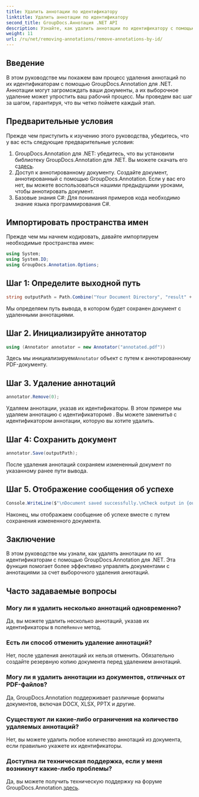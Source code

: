 ```yaml
---
title: Удалить аннотации по идентификатору
linktitle: Удалить аннотации по идентификатору
second_title: GroupDocs.Аннотация .NET API
description: Узнайте, как удалить аннотации по идентификатору с помощью GroupDocs.Annotation для .NET. Эффективно оптимизируйте документооборот.
weight: 11
url: /ru/net/removing-annotations/remove-annotations-by-id/
---
```

## Введение
В этом руководстве мы покажем вам процесс удаления аннотаций по их идентификаторам с помощью GroupDocs.Annotation для .NET. Аннотации могут загромождать ваши документы, а их выборочное удаление может упростить ваш рабочий процесс. Мы проведем вас шаг за шагом, гарантируя, что вы четко поймете каждый этап.
## Предварительные условия
Прежде чем приступить к изучению этого руководства, убедитесь, что у вас есть следующие предварительные условия:
1.  GroupDocs.Annotation для .NET: убедитесь, что вы установили библиотеку GroupDocs.Annotation для .NET. Вы можете скачать его с[здесь](https://releases.groupdocs.com/annotation/net/).
2. Доступ к аннотированному документу. Создайте документ, аннотированный с помощью GroupDocs.Annotation. Если у вас его нет, вы можете воспользоваться нашими предыдущими уроками, чтобы аннотировать документ.
3. Базовые знания C#: Для понимания примеров кода необходимо знание языка программирования C#.

## Импортировать пространства имен
Прежде чем мы начнем кодировать, давайте импортируем необходимые пространства имен:
```csharp
using System;
using System.IO;
using GroupDocs.Annotation.Options;
```

## Шаг 1: Определите выходной путь
```csharp
string outputPath = Path.Combine("Your Document Directory", "result" + Path.GetExtension("input.pdf"));
```
Мы определяем путь вывода, в котором будет сохранен документ с удаленными аннотациями.
## Шаг 2. Инициализируйте аннотатор
```csharp
using (Annotator annotator = new Annotator("annotated.pdf"))
```
 Здесь мы инициализируем`Annotator` объект с путем к аннотированному PDF-документу.
## Шаг 3. Удаление аннотаций
```csharp
annotator.Remove(0);
```
 Удаляем аннотации, указав их идентификаторы. В этом примере мы удаляем аннотацию с идентификатором`0` . Вы можете заменить`0` с идентификатором аннотации, которую вы хотите удалить.
## Шаг 4: Сохранить документ
```csharp
annotator.Save(outputPath);
```
После удаления аннотаций сохраняем измененный документ по указанному ранее пути вывода.
## Шаг 5. Отображение сообщения об успехе
```csharp
Console.WriteLine($"\nDocument saved successfully.\nCheck output in {outputPath}.");
```
Наконец, мы отображаем сообщение об успехе вместе с путем сохранения измененного документа.

## Заключение
В этом руководстве мы узнали, как удалять аннотации по их идентификаторам с помощью GroupDocs.Annotation для .NET. Эта функция помогает более эффективно управлять документами с аннотациями за счет выборочного удаления аннотаций.
## Часто задаваемые вопросы
### Могу ли я удалить несколько аннотаций одновременно?
 Да, вы можете удалить несколько аннотаций, указав их идентификаторы в поле`Remove` метод.
### Есть ли способ отменить удаление аннотаций?
Нет, после удаления аннотаций их нельзя отменить. Обязательно создайте резервную копию документа перед удалением аннотаций.
### Могу ли я удалить аннотации из документов, отличных от PDF-файлов?
Да, GroupDocs.Annotation поддерживает различные форматы документов, включая DOCX, XLSX, PPTX и другие.
### Существуют ли какие-либо ограничения на количество удаляемых аннотаций?
Нет, вы можете удалить любое количество аннотаций из документа, если правильно укажете их идентификаторы.
### Доступна ли техническая поддержка, если у меня возникнут какие-либо проблемы?
 Да, вы можете получить техническую поддержку на форуме GroupDocs.Annotation.[здесь](https://forum.groupdocs.com/c/annotation/10).